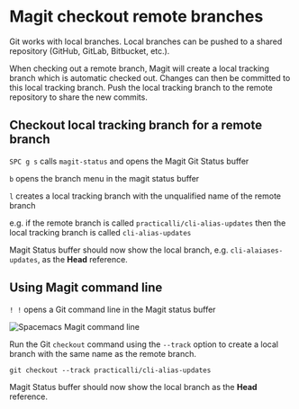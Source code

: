 # Magit checkout remote branches

Git works with local branches.  Local branches can be pushed to a shared repository (GitHub, GitLab, Bitbucket, etc.).

When checking out a remote branch, Magit will create a local tracking branch which is automatic checked out.  Changes can then be committed to this local tracking branch. Push the local tracking branch to the remote repository to share the new commits.


## Checkout local tracking branch for a remote branch

`SPC g s` calls `magit-status` and opens the Magit Git Status buffer

`b` opens the branch menu in the magit status buffer

`l` creates a local tracking branch with the unqualified name of the remote branch

e.g. if the remote branch is called `practicalli/cli-alias-updates` then the local tracking branch is called `cli-alias-updates`

Magit Status buffer should now show the local branch, e.g. `cli-alaiases-updates`, as the **Head** reference.


## Using Magit command line

`! !` opens a Git command line in the Magit status buffer

![Spacemacs Magit command line](https://raw.githubusercontent.com/practicalli/graphic-design/live/editors/spacemacs/screenshots/spacemacs-magit-subcommand.png)

Run the Git `checkout` command using the `--track` option to create a local branch with the same name as the remote branch.

```shell
git checkout --track practicalli/cli-alias-updates
```

Magit Status buffer should now show the local branch as the **Head** reference.

